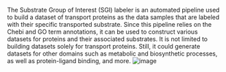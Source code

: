 The Substrate Group of Interest (SGI) labeler is an automated pipeline used to build a dataset of transport proteins as the data samples that are labeled with their specific transported substrate. Since this pipeline relies on the Chebi and GO term annotations, it can be used to construct various datasets for proteins and their associated substrates. It is not limited to building datasets solely for transport proteins. Still, it could generate datasets for other domains such as metabolic and biosynthetic processes, as well as protein-ligand binding, and more. 
![image](https://github.com/user-attachments/assets/ad1e9f0e-7673-464b-8f0f-ed633194a333)
